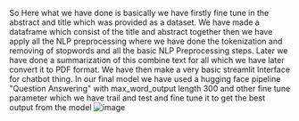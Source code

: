So Here what we have done is basically we have firstly fine tune in the abstract and title which was provided as a dataset.
We have made a dataframe which consist of the title and abstract together then we have apply all the NLP preprocessing where we have done the tokenization and removing of stopwords and all the basic NLP Preprocessing steps.
Later we have done a summarization of this combine text for all which we have later convert it to PDF format.
We have then make a very basic streamlit Interface for chatbot thing.
In our final model we have used a hugging face pipeline "Question Answering" with max_word_output length 300 and other fine tune parameter which we have trail and test and fine tune it to get the best output from the model
![image](https://github.com/harshkumar077/Patent_ChatBot/assets/99598353/92dfebe1-5c0c-4405-98c2-b46bfcc23de4)
